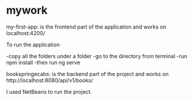 # mywork

my-first-app: is the frontend part of the application and works on localhost:4200/

To run the application 

-copy all the folders under a folder
-go to the directory from terminal
-run npm install
-then run ng serve

bookspringecabs: is the backend part of the project and works on http://localhost:8080/api/v1/books/  

I used NetBeans to run the project.
